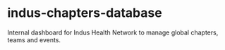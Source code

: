 # indus-chapters-database
 Internal dashboard for Indus Health Network to manage global chapters, teams and events.
